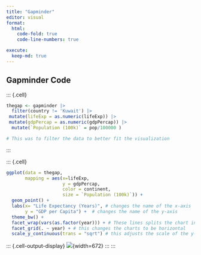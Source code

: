 ```yaml
---
title: "Gapminder"
editor: visual
format:
  html:
    code-fold: true
    code-line-numbers: true

execute:
  keep-md: true
---
```




## Gapminder Code




::: {.cell}

```{.r .cell-code}
thegap <- gapminder |>
  filter(country != 'Kuwait') |>
 mutate(lifeExp = as.numeric(lifeExp)) |>
 mutate(gdpPercap = as.numeric(gdpPercap)) |>
  mutate(`Population (100k)` = pop/100000 )

# This was to filter the data to better fit the visualization
```
:::

::: {.cell}

```{.r .cell-code}
ggplot(data = thegap, 
       mapping = aes(x=lifeExp, 
                     y = gdpPercap,
                     color = continent,
                     size = `Population (100k)`)) +
  geom_point() + 
  labs(x= "Life Expectancy (Years)", # changes the name of the x-axis
       y = "GDP per Capita") +  # changes the name of the y-axis
  theme_bw() +
  facet_wrap(vars(as.factor(year))) + # These lines splits the chart into several bars
  facet_grid(. ~ year) + # this changes the charts to be horizontal
  scale_y_continuous(trans = "sqrt") # this adjusts the scale of the y-axis
```

::: {.cell-output-display}
![](Gapminder_Part1_files/figure-html/unnamed-chunk-3-1.png){width=672}
:::
:::
